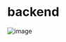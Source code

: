 # backend
![image](https://user-images.githubusercontent.com/49728020/204131846-e601c358-faea-4f4c-b3a9-8b62214f3dd5.png)
